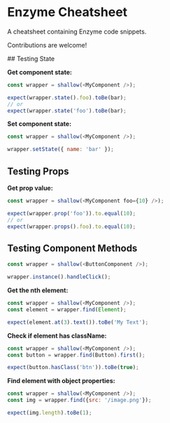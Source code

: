 # Enzyme Cheatsheet

A cheatsheet containing Enzyme code snippets.

Contributions are welcome!

## Testing State

**Get component state:**

```javascript
const wrapper = shallow(<MyComponent />);

expect(wrapper.state().foo).toBe(bar);
// or
expect(wrapper.state('foo').toBe(bar);
```

**Set component state:**

```javascript
const wrapper = shallow(<MyComponent />);

wrapper.setState({ name: 'bar' });
```

## Testing Props

**Get prop value:**

```javascript
const wrapper = shallow(<MyComponent foo={10} />);

expect(wrapper.prop('foo')).to.equal(10);
// or
expect(wrapper.props().foo).to.equal(10);
```

## Testing Component Methods

```javascript
const wrapper = shallow(<ButtonComponent />);

wrapper.instance().handleClick();
```

**Get the nth element:**

```javascript
const wrapper = shallow(<MyComponent />);
const element = wrapper.find(Element);

expect(element.at(3).text()).toBe('My Text');
```

**Check if element has className:**

```javascript
const wrapper = shallow(<MyComponent />);
const button = wrapper.find(Button).first();

expect(button.hasClass('btn')).toBe(true);
```

**Find element with object properties:**

```javascript
const wrapper = shallow(<MyComponent />);
const img = wrapper.find({src: '/image.png'});

expect(img.length).toBe(1);
```
